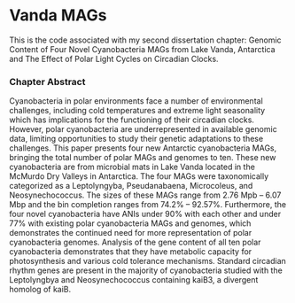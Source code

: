 # Vanda MAGs

This is the code associated with my second dissertation chapter: Genomic Content of Four Novel Cyanobacteria MAGs from Lake Vanda, Antarctica and The Effect of Polar Light Cycles on Circadian Clocks. 

### Chapter Abstract

Cyanobacteria in polar environments face a number of environmental challenges, including cold temperatures and extreme light seasonality which has implications for the functioning of their circadian clocks. However, polar cyanobacteria are underrepresented in available genomic data, limiting opportunities to study their genetic adaptations to these challenges. This paper presents four new Antarctic cyanobacteria MAGs, bringing the total number of polar MAGs and genomes to ten. These new cyanobacteria are from microbial mats in Lake Vanda located in the McMurdo Dry Valleys in Antarctica. The four MAGs were taxonomically categorized as a Leptolyngyba, Pseudanabaena, Microcoleus, and Neosynechococcus. The sizes of these MAGs range from 2.76 Mpb – 6.07 Mbp and the bin completion ranges from 74.2% – 92.57%. Furthermore, the four novel cyanobacteria have ANIs under 90% with each other and under 77% with existing polar cyanobacteria MAGs and genomes, which demonstrates the continued need for more representation of polar cyanobacteria genomes. Analysis of the gene content of all ten polar cyanobacteria demonstrates that they have metabolic capacity for photosynthesis and various cold tolerance mechanisms. Standard circadian rhythm genes are present in the majority of cyanobacteria studied with the Leptolyngbya and Neosynechococcus containing kaiB3, a divergent homolog of kaiB.
